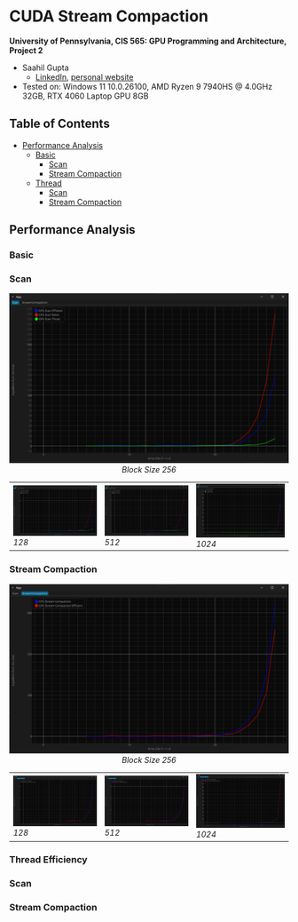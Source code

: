 CUDA Stream Compaction
======================

**University of Pennsylvania, CIS 565: GPU Programming and Architecture, Project 2**

* Saahil Gupta
  * [LinkedIn](https://www.linkedin.com/in/saahil-g), [personal website](https://www.saahil-gupta.com)
* Tested on: Windows 11 10.0.26100, AMD Ryzen 9 7940HS @ 4.0GHz 32GB, RTX 4060 Laptop GPU 8GB

## Table of Contents

- [Performance Analysis](#performance-analysis)
  - [Basic](#basic)
    - [Scan](#scan)
    - [Stream Compaction](#stream-compaction)
  - [Thread](#thread)
    - [Scan](#scan-1)
    - [Stream Compaction](#stream-compaction-1)

## Performance Analysis

### Basic

### Scan

<div align="center">

![scan_256_block_size](img/scan_256.png)
<em>Block Size 256</em>

<table>
  <tr>
    <td>
      <img src="img/scan_128.png" width="400">
      <em>128</em>
    </td>
    <td>
      <img src="img/scan_512.png" width="400">
      <em>512</em>
    </td>
    <td>
      <img src="img/scan_1024.png" width="400">
      <em>1024</em>
    </td>
  </tr>
</table>

</div>

### Stream Compaction

<div align="center">

![compact_256_block_size](img/compact_256.png)
<em>Block Size 256</em>

<table>
  <tr>
    <td><img src="img/compact_128.png" width="400">
      <em>128</em>
    </td>
    <td>
      <img src="img/compact_512.png" width="400">
      <em>512</em>
    </td>
    <td>
      <img src="img/compact_1024.png" width="400">
      <em>1024</em>
    </td>
  </tr>
</table>

</div>

### Thread Efficiency

### Scan


### Stream Compaction
